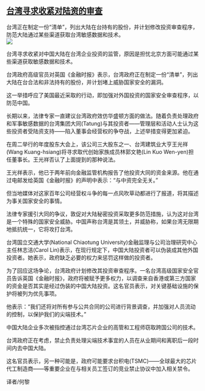 <!--1593507113000-->
[台湾寻求收紧对陆资的审查](https://cn.ft.com/story/001088343?full=y)
------

<div></div><div class="story-lead">台湾正在制定一份“清单”，列出大陆在台持有的股份，并计划修改投资审查程序，防范大陆通过某些渠道获取台湾敏感数据和技术。</div><div class=" story-image image"><img src="https://thumbor.ftacademy.cn/unsafe/1340x754/https://thumbor.ftacademy.cn/unsafe/picture/5/000096565_piclink.jpg"></div><div class="story-body"><div id="story-body-container"><p>台湾寻求收紧对中国大陆在台湾企业投资的监管，原因是担忧北京方面可能通过某些渠道获取敏感数据和技术。</p><p>台湾政府高级官员对英国《金融时报》表示，台湾政府正在制定一份“清单”，列出大陆在台合法和非法持有的股份，并计划堵上威胁国家安全的漏洞。</p><p>这一举措呼应了美国最近采取的行动，即加强对外国投资的国家安全审查程序，以防范中国。</p><p>长期以来，法律专家一直建议台湾政府效仿华盛顿方面的做法。随着负责处理政府和军事敏感数据的台湾集团大同(Tatung)与其投资者——管理层和活动人士认为这些投资者受陆资支持——陷入董事会经营权的争夺战，上述举措变得更加紧迫。</p><div  data-o-ads-name="mpu-middle1" class="o-ads in-article-advert" data-o-ads-formats-default="false"  data-o-ads-formats-small="FtcMobileMpu"  data-o-ads-formats-medium="FtcMpu" data-o-ads-formats-large="FtcMpu" data-o-ads-formats-extra="FtcMpu" data-o-ads-targeting="cnpos=middle1;" data-cy='[{"devices":["PC","iPhoneWeb","AndroidWeb","iPhoneApp","AndroidApp"],"pattern":"MPU","position":"Middle1","container":"mpuInStory"}]'></div><p>在周二举行的年度股东大会上，该公司三大股东之一、台湾建筑业大亨王光祥(Wang Kuang-hsiang)将寻求取代创始家族成员林郭文艳(Lin Kuo Wen-yen)担任董事长。王光祥否认了上面提到的那种说法。</p><p>王光祥表示，他已于两年前向金融监管机构报告了他投资大同的资金来源。他在通过电邮发给英国《金融时报》的声明中表示：“与中资完全无关。”</p><p>但当地媒体对这家百年公司经营权斗争的每一点风吹草动都进行了报道，将其描述为事关国家安全的事情。</p><p>法律专家援引大同的争议，敦促对大陆秘密投资采取更多防范措施，认为这对台湾是一个特殊的国家安全威胁。中国声称台湾是其领土，并威胁称，如果台湾无限期地抵抗统一，它将攻打台湾。</p><p>台湾国立交通大学(National Chiaotung University)金融监理与公司治理研究中心主任林志洁(Carol Lin)表示，在现行规定下，中国大陆投资者可以伪装成其他外国投资者。她表示，政府缺乏必要的权力来惩罚这样做的投资者。</p><p>为了回应这场争论，台湾政府计划修改其投资审查程序。一名台湾高级国家安全官员告诉英国《金融时报》，政府将被赋予更多权力，以调查来自香港或第三方国家的资金是否其实是经过伪装的中国大陆投资。这名官员表示，对关键基础设施的保护将被列为优先事项。</p><div data-o-ads-name="mpu-middle2" class="o-ads in-article-advert" data-o-ads-formats-default="false"  data-o-ads-formats-small="FtcMobileMpu"  data-o-ads-formats-medium="false" data-o-ads-formats-large="false" data-o-ads-formats-extra="false" data-o-ads-targeting="cnpos=middle2;" data-cy='[{"devices":["iPhoneWeb","AndroidWeb","iPhoneApp","AndroidApp"],"pattern":"MPU","position":"Middle2","container":"mpuInStory"}]'></div><p>他表示：“我们还将对所有参与公共合同的公司进行背景调查，并加强对人员流动的控制，以保护我们的尖端技术。”</p><p>中国大陆企业多次被指控通过台湾芯片企业的高管和工程师窃取跨国公司的技术。</p><p>台湾政府正在考虑，禁止负责处理尖端技术事宜的人员在从业期间和离职后一段时间内去中国大陆。</p><p>这名官员表示，另一种可能是，政府可能要求台积电(TSMC)——全球最大的芯片代工制造商——等重要企业在与相关员工签订的竞业禁止协议中加入相关禁令。</p><p>译者/何黎</p></div><div class="clearfloat"></div></div>
